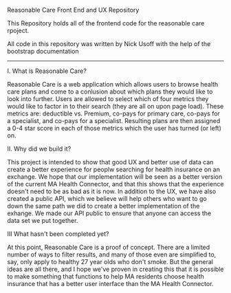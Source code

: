 Reasonable Care Front End and UX Repository

This Repository holds all of the frontend code for the reasonable care rpoject.

All code in this repository was written by Nick Usoff with the help of the
bootstrap documentation

-------------------------------------------------------------------------------

I. What is Reasonable Care?

Reasonable Care is a web application which allows users to browse health care
plans and come to a conlusion about which plans they would like to look into
further. Users are allowed to select which of four metrics they would like to
factor in to their search (they are all on upon page load). These metrics are:
deductible vs. Premium, co-pays for primary care, co-pays for a specialist, and
co-pays for a specialist. Resulting plans are then assigned a 0-4 star score in
each of those metrics which the user has turned (or left) on.


II. Why did we build it?

This project is intended to show that good UX and better use of data can create
a better experience for peoplw searching for health insurance on an exchange.
We hope that our implementation will be seen as a better version of the current
MA Health Connector, and that this shows that the experience doesn't need to be
as bad as it is now. In addition to the UX, we have also created a public API,
which we believe will help others who want to go down the same path we did to
create a better implementation of the exhange. We made our API public to ensure
that anyone can access the data set we put together.


III What hasn't been completed yet?

At this point, Reasonable Care is a proof of concept. There are a limited
number of ways to filter results, and many of those even are simplified to,
say, only apply to healthy 27 year olds who don't smoke. But the general ideas
are all there, and I hope we've proven in creating this that it is possible to
make something that functions to help MA residents choose health insurance that has a better user interface than the MA Health Connector.